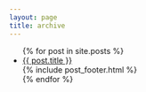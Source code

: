 ```yaml
---
layout: page
title: archive
---
```


<link href="/assets/css/archive.css" rel="stylesheet">


<ul class="archive">
  {% for post in site.posts %}
    <li class="archive-post d-flex align-items-center justify-content-between">
      <a class="archive-preview" href="{{ post.url }}">{{ post.title }}</a>
        <div>
        <span class="post-footer-item">{% include post_footer.html %}</span>
        </div>
    </li>
  {% endfor %}
</ul>